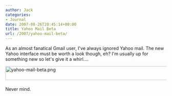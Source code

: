 ```yaml
---
author: Jack
categories:
- Journal
date: 2007-08-26T20:45:14+00:00
title: Yahoo Mail Beta
url: /2007/yahoo-mail-beta/
---
```


As an almost fanatical Gmail user, I've always ignored Yahoo mail. The new Yahoo interface must be worth a look though, eh? I'm usually up for something new so let's give it a whirl&#8230;. 

<span class="mt-enclosure mt-enclosure-image"><img alt="yahoo-mail-beta.png" src="/files/yahoo-mail-beta.png" width="506" height="43" class="mt-image-left" style="float: left; margin: 0 20px 20px 0;" /></span> 

Never mind.